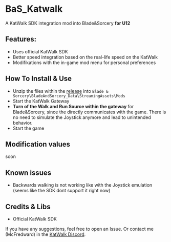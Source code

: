 # BaS_Katwalk
A KatWalk SDK integration mod into Blade&Sorcery **for U12**

## Features:


* Uses official KatWalk SDK
* Better speed integration based on the real-life speed on the KatWalk
* Modifikations with the in-game mod menu for personal preferences

## How To Install & Use

* Unzip the files within the [release](https://github.com/McFredward/BaS_Katwalk/releases/tag/init) into `Blade & Sorcery\BladeAndSorcery_Data\StreamingAssets\Mods`
* Start the KatWalk Gateway
* **Turn of the Walk and Run Source within the gateway** for Blade&Sorcery, since the directly communicates with the game. There is no need to simulate the Joystick anymore and lead to unintended behavior.
* Start the game

## Modification values

soon

## Known issues

* Backwards walking is not working like with the Joystick emulation (seems like the SDK dont support it right now)

## Credits & Libs

* Official KatWalk SDK

If you have any suggestions, feel free to open an Issue. Or contact me (McFredward) in the [KatWalk Discord](https://discord.gg/kat-vr-community-785305088465567824).

